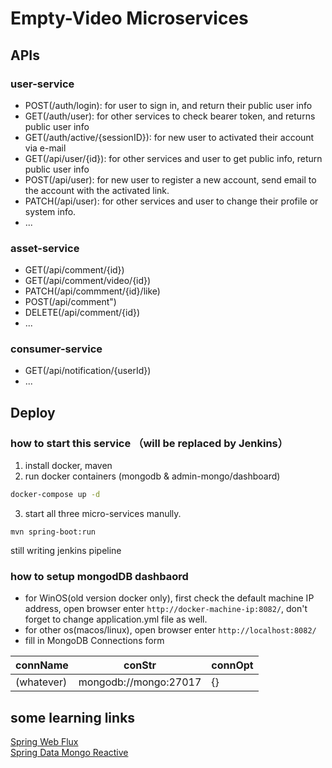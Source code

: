 # Empty-Video Microservices
## APIs
### user-service
- POST(/auth/login): for user to sign in, and return their public user info
- GET(/auth/user): for other services to check bearer token, and returns public user info
- GET(/auth/active/{sessionID}): for new user to activated their account via e-mail 
- GET(/api/user/{id}): for other services and user to get public info, return public user info
- POST(/api/user): for new user to register a new account, send email to the account with the activated link.
- PATCH(/api/user): for other services and user to change their profile or system info.
- ...
### asset-service
- GET(/api/comment/{id})
- GET(/api/comment/video/{id})
- PATCH(/api/commment/{id}/like)
- POST(/api/comment")
- DELETE(/api/comment/{id})
- ...
### consumer-service
- GET(/api/notification/{userId})
- ...
## Deploy
### how to start this service （will be replaced by Jenkins）
1. install docker, maven
2. run docker containers (mongodb & admin-mongo/dashboard)
```bash
docker-compose up -d
```
3. start all three micro-services manully.
```
mvn spring-boot:run
```
still writing jenkins pipeline

### how to setup mongodDB dashbaord
- for WinOS(old version docker only), first check the default machine IP address, open browser enter `http://docker-machine-ip:8082/`, don't forget to change application.yml file as well.
- for other os(macos/linux), open browser enter `http://localhost:8082/`
- fill in MongoDB Connections form  
    
connName | conStr | connOpt
--- | --- | ---
(whatever) | mongodb://mongo:27017 | {}

## some learning links
[Spring Web Flux](https://docs.spring.io/spring/docs/current/spring-framework-reference/web-reactive.html)  
[Spring Data Mongo Reactive](https://docs.spring.io/spring-data/mongodb/docs/current/reference/html/)  





